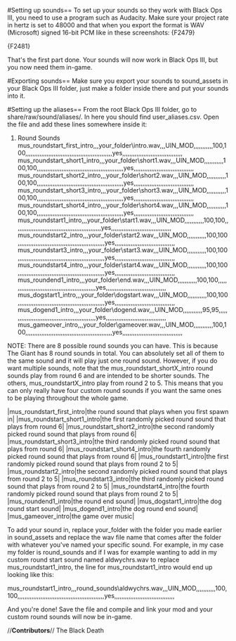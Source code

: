 #Setting up sounds==
To set up your sounds so they work with Black Ops III, you need to use a program such as Audacity. Make sure your project rate in hertz is set to 48000 and that when you export the format is WAV (Microsoft) signed 16-bit PCM like in these screenshots:
{F2479}

{F2481}

That's the first part done. Your sounds will now work in Black Ops III, but you now need them in-game.

#Exporting sounds==
Make sure you export your sounds to sound_assets in your Black Ops III folder, just make a folder inside there and put your sounds into it.
 
#Setting up the aliases==
From the root Black Ops III folder, go to share/raw/sound/aliases/. In here you should find user_aliases.csv. Open the file and add these lines somewhere inside it:


1. Round Sounds
mus_roundstart_first_intro,,,your_folder\intro.wav,,,UIN_MOD,,,,,,,,,,,100,100,,,,,,,,,,,,,,,,,,,,,,,,,,,,,,,,,,,,,,,,,,,,,,,,,yes,,,,,,,,,,,,,,,,,,,,,,,,,,,,,,,,,,
mus_roundstart_short1_intro,,,your_folder\short1.wav,,,UIN_MOD,,,,,,,,,,,100,100,,,,,,,,,,,,,,,,,,,,,,,,,,,,,,,,,,,,,,,,,,,,,,,,,yes,,,,,,,,,,,,,,,,,,,,,,,,,,,,,,,,,,
mus_roundstart_short2_intro,,,your_folder\short2.wav,,,UIN_MOD,,,,,,,,,,,100,100,,,,,,,,,,,,,,,,,,,,,,,,,,,,,,,,,,,,,,,,,,,,,,,,,yes,,,,,,,,,,,,,,,,,,,,,,,,,,,,,,,,,,
mus_roundstart_short3_intro,,,your_folder\short3.wav,,,UIN_MOD,,,,,,,,,,,100,100,,,,,,,,,,,,,,,,,,,,,,,,,,,,,,,,,,,,,,,,,,,,,,,,,yes,,,,,,,,,,,,,,,,,,,,,,,,,,,,,,,,,,
mus_roundstart_short4_intro,,,your_folder\short4.wav,,,UIN_MOD,,,,,,,,,,,100,100,,,,,,,,,,,,,,,,,,,,,,,,,,,,,,,,,,,,,,,,,,,,,,,,,yes,,,,,,,,,,,,,,,,,,,,,,,,,,,,,,,,,,
mus_roundstart1_intro,,,your_folder\start1.wav,,,UIN_MOD,,,,,,,,,,,100,100,,,,,,,,,,,,,,,,,,,,,,,,,,,,,,,,,,,,,,,,,,,,,,,,,yes,,,,,,,,,,,,,,,,,,,,,,,,,,,,,,,,,,
mus_roundstart2_intro,,,your_folder\start2.wav,,,UIN_MOD,,,,,,,,,,,100,100,,,,,,,,,,,,,,,,,,,,,,,,,,,,,,,,,,,,,,,,,,,,,,,,,yes,,,,,,,,,,,,,,,,,,,,,,,,,,,,,,,,,,
mus_roundstart3_intro,,,your_folder\start3.wav,,,UIN_MOD,,,,,,,,,,,100,100,,,,,,,,,,,,,,,,,,,,,,,,,,,,,,,,,,,,,,,,,,,,,,,,,yes,,,,,,,,,,,,,,,,,,,,,,,,,,,,,,,,,,
mus_roundstart4_intro,,,your_folder\start4.wav,,,UIN_MOD,,,,,,,,,,,100,100,,,,,,,,,,,,,,,,,,,,,,,,,,,,,,,,,,,,,,,,,,,,,,,,,yes,,,,,,,,,,,,,,,,,,,,,,,,,,,,,,,,,,
mus_roundend1_intro,,,your_folder\end.wav,,,UIN_MOD,,,,,,,,,,,100,100,,,,,,,,,,,,,,,,,,,,,,,,,,,,,,,,,,,,,,,,,,,,,,,,,yes,,,,,,,,,,,,,,,,,,,,,,,,,,,,,,,,,,
mus_dogstart1_intro,,,your_folder\dogstart.wav,,,UIN_MOD,,,,,,,,,,,100,100,,,,,,,,,,,,,,,,,,,,,,,,,,,,,,,,,,,,,,,,,,,,,,,,,yes,,,,,,,,,,,,,,,,,,,,,,,,,,,,,,,,,,
mus_dogend1_intro,,,your_folder\dogend.wav,,,UIN_MOD,,,,,,,,,,,95,95,,,,,,,,,,,,,,,,,,,,,,,,,,,,,,,,,,,,,,,,,,,,,,,,,yes,,,,,,,,,,,,,,,,,,,,,,,,,,,,,,,,,,
mus_gameover_intro,,,your_folder\gameover.wav,,,UIN_MOD,,,,,,,,,,,100,100,,,,,,,,,,,,,,,,,,,,,,,,,,,,,,,,,,,,,,,,,,,,,,,,,yes,,,,,,,,,,,,,,,,,,,,,,,,,,,,,,,,,,


NOTE: There are 8 possible round sounds you can have. This is because The Giant has 8 round sounds in total. You can absolutely set all of them to the same sound and it will play just one round sound. However, if you do want multiple sounds, note that the mus_roundstart_shortX_intro round sounds play from round 6 and are intended to be shorter sounds. The others, mus_roundstartX_intro play from round 2 to 5. This means that you can only really have four custom round sounds if you want the same ones to be playing throughout the whole game.

|mus_roundstart_first_intro|the round sound that plays when you first spawn in|
|mus_roundstart_short1_intro|the first randomly picked round sound that plays from round 6|
|mus_roundstart_short2_intro|the second randomly picked round sound that plays from round 6|
|mus_roundstart_short3_intro|the third randomly picked round sound that plays from round 6|
|mus_roundstart_short4_intro|the fourth randomly picked round sound that plays from round 6|
|mus_roundstart1_intro|the first randomly picked round sound that plays from round 2 to 5|
|mus_roundstart2_intro|the second randomly picked round sound that plays from round 2 to 5|
|mus_roundstart3_intro|the third randomly picked round sound that plays from round 2 to 5|
|mus_roundstart4_intro|the fourth randomly picked round sound that plays from round 2 to 5|
|mus_roundend1_intro|the round end sound|
|mus_dogstart1_intro|the dog round start sound|
|mus_dogend1_intro|the dog round end sound|
|mus_gameover_intro|the game over music|

To add your sound in, replace your_folder with the folder you made earlier in sound_assets and replace the wav file name that comes after the folder with whatever you've named your specific sound. For example, in my case my folder is round_sounds and if I was for example wanting to add in my custom round start sound named aldwychrs.wav to replace mus_roundstart1_intro, the line for mus_roundstart1_intro would end up looking like this:


mus_roundstart1_intro,,,round_sounds\aldwychrs.wav,,,UIN_MOD,,,,,,,,,,,100,100,,,,,,,,,,,,,,,,,,,,,,,,,,,,,,,,,,,,,,,,,,,,,,,,,yes,,,,,,,,,,,,,,,,,,,,,,,,,,,,,,,,,,


And you're done! Save the file and compile and link your mod and your custom round sounds will now be in-game.

//**Contributors**//
The Black Death